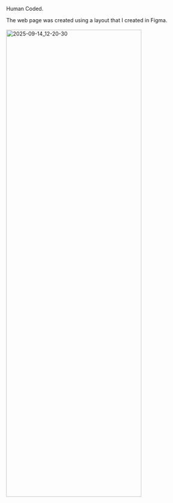 Human Coded.

The web page was created using a layout that I created in Figma.
<br>
<br>
<img width="361" height="1248" alt="2025-09-14_12-20-30" src="https://github.com/user-attachments/assets/00520510-b848-4383-b486-746285459a91" />
